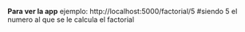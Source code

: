 **Para ver la app**
ejemplo: http://localhost:5000/factorial/5    #siendo 5 el numero al que se le calcula el factorial
